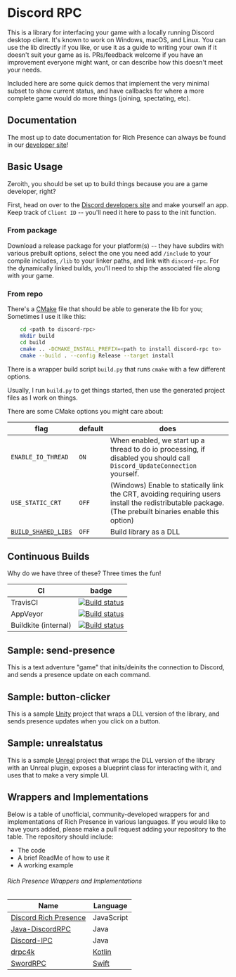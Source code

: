 # Discord RPC

This is a library for interfacing your game with a locally running Discord desktop client. It's known to work on Windows, macOS, and Linux. You can use the lib directly if you like, or use it as a guide to writing your own if it doesn't suit your game as is. PRs/feedback welcome if you have an improvement everyone might want, or can describe how this doesn't meet your needs.

Included here are some quick demos that implement the very minimal subset to show current status, and
have callbacks for where a more complete game would do more things (joining, spectating, etc).

## Documentation

The most up to date documentation for Rich Presence can always be found in our [developer site](https://discordapp.com/developers/docs/topics/rich-presence)!

## Basic Usage

Zeroith, you should be set up to build things because you are a game developer, right?

First, head on over to the [Discord developers site](https://discordapp.com/developers/applications/me) and make yourself an app. Keep track of `Client ID` -- you'll need it here to pass to the init function.

### From package

Download a release package for your platform(s) -- they have subdirs with various prebuilt options, select the one you need add `/include` to your compile includes, `/lib` to your linker paths, and link with `discord-rpc`. For the dynamically linked builds, you'll need to ship the associated file along with your game.

### From repo

There's a [CMake](https://cmake.org/download/) file that should be able to generate the lib for you; Sometimes I use it like this:
```sh
    cd <path to discord-rpc>
    mkdir build
    cd build
    cmake .. -DCMAKE_INSTALL_PREFIX=<path to install discord-rpc to>
    cmake --build . --config Release --target install
```
There is a wrapper build script `build.py` that runs `cmake` with a few different options.

Usually, I run `build.py` to get things started, then use the generated project files as I work on things.

There are some CMake options you might care about:

| flag | default | does |
|------|---------|------|
| `ENABLE_IO_THREAD` | `ON` | When enabled, we start up a thread to do io processing, if disabled you should call `Discord_UpdateConnection` yourself.
| `USE_STATIC_CRT` | `OFF` | (Windows) Enable to statically link the CRT, avoiding requiring users install the redistributable package. (The prebuilt binaries enable this option)
| [`BUILD_SHARED_LIBS`](https://cmake.org/cmake/help/v3.7/variable/BUILD_SHARED_LIBS.html) | `OFF` | Build library as a DLL

## Continuous Builds

Why do we have three of these? Three times the fun!

| CI | badge |
|----|-------|
| TravisCI | [![Build status](https://travis-ci.org/discordapp/discord-rpc.svg?branch=master)](https://travis-ci.org/discordapp/discord-rpc)
| AppVeyor | [![Build status](https://ci.appveyor.com/api/projects/status/qvkoc0w1c4f4b8tj?svg=true)](https://ci.appveyor.com/project/crmarsh/discord-rpc)
| Buildkite (internal) | [![Build status](https://badge.buildkite.com/e103d79d247f6776605a15246352a04b8fd83d69211b836111.svg)](https://buildkite.com/discord/discord-rpc)

## Sample: send-presence

This is a text adventure "game" that inits/deinits the connection to Discord, and sends a presence update on each command.

## Sample: button-clicker

This is a sample [Unity](https://unity3d.com/) project that wraps a DLL version of the library, and sends presence updates when you click on a button.

## Sample: unrealstatus

This is a sample [Unreal](https://www.unrealengine.com) project that wraps the DLL version of the library with an Unreal plugin, exposes a blueprint class for interacting with it, and uses that to make a very simple UI.

## Wrappers and Implementations

Below is a table of unofficial, community-developed wrappers for and implementations of Rich Presence in various languages. If you would like to have yours added, please make a pull request adding your repository to the table. The repository should include:

- The code
- A brief ReadMe of how to use it
- A working example

###### Rich Presence Wrappers and Implementations

| Name | Language |
|------|----------|
| [Discord Rich Presence](https://npmjs.org/discord-rich-presence) | JavaScript |
| [Java-DiscordRPC](https://github.com/MinnDevelopment/Java-DiscordRPC) | Java |
| [Discord-IPC](https://github.com/jagrosh/DiscordIPC) | Java |
| [drpc4k](https://github.com/Bluexin/drpc4k) | [Kotlin](https://kotlinlang.org/) |
| [SwordRPC](https://github.com/Azoy/SwordRPC) | [Swift](https://swift.org) |
